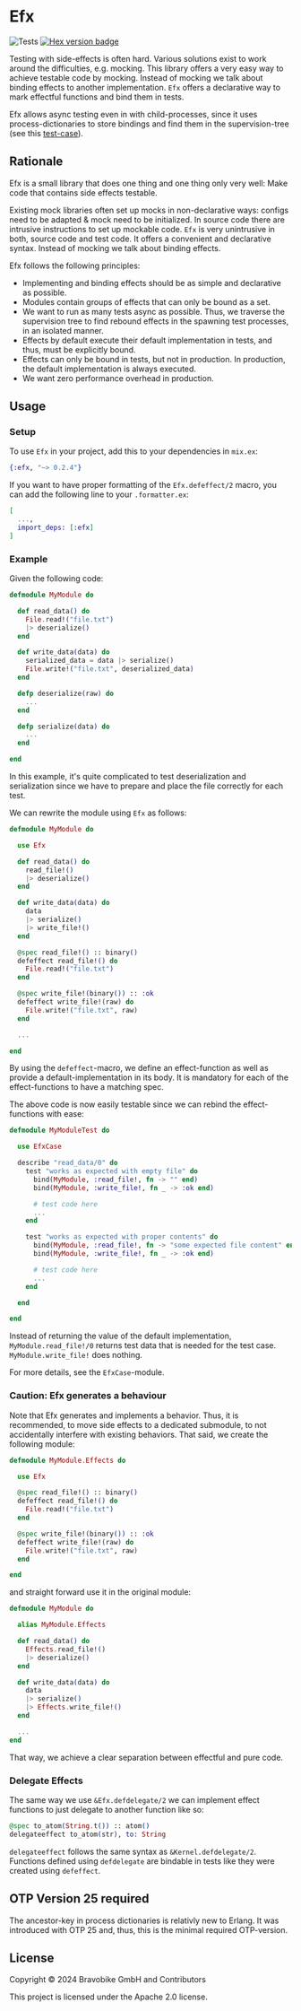 # Efx

![Tests](https://github.com/bravobike/efx/actions/workflows/main.yaml/badge.svg)
[![Hex version badge](https://img.shields.io/hexpm/v/efx.svg)](https://hex.pm/packages/efx)


Testing with side-effects is often hard. Various solutions exist to work around
the difficulties, e.g. mocking. This library offers a very easy way to achieve
testable code by mocking. Instead of mocking we talk about binding effects to another implementation.
`Efx` offers a declarative way to mark effectful functions and bind them in tests.

Efx allows async testing even in with child-processes, since it uses process-dictionaries
to store bindings and find them in the supervision-tree (see this [test-case](https://github.com/bravobike/efx/blob/ffe213db51d1b55cf81dd492170d9785284f54c4/test/efx_case_test.exs#L52)).

## Rationale

Efx is a small library that does one thing and one thing only very well: Make code
that contains side effects testable.

Existing mock libraries often set up mocks in non-declarative ways: configs need
to be adapted & mock need to be initialized. In source code there are intrusive
instructions to set up mockable code. `Efx` is very unintrusive in both, source
code and test code. It offers a convenient and declarative syntax. Instead of
mocking we talk about binding effects.

Efx follows the following principles:

- Implementing and binding effects should be as simple and declarative as possible.
- Modules contain groups of effects that can only be bound as a set.
- We want to run as many tests async as possible. Thus, we traverse
  the supervision tree to find rebound effects in the spawning test processes,
  in an isolated manner.
- Effects by default execute their default implementation in tests, and thus, must be explicitly bound.
- Effects can only be bound in tests, but not in production. In production, the default implementation is always executed.
- We want zero performance overhead in production.


## Usage

### Setup

To use `Efx` in your project, add this to your dependencies in `mix.ex`:

```elixir
{:efx, "~> 0.2.4"}
```

If you want to have proper formatting of the `Efx.defeffect/2` macro, you can add
the following line to your `.formatter.ex`:

```elixir
[
  ...,
  import_deps: [:efx]
]
```

### Example

Given the following code:

```elixir
defmodule MyModule do

  def read_data() do
    File.read!("file.txt")
    |> deserialize()
  end

  def write_data(data) do
    serialized_data = data |> serialize()
    File.write!("file.txt", deserialized_data)
  end

  defp deserialize(raw) do
    ...
  end

  defp serialize(data) do
    ...
  end

end
```

In this example, it's quite complicated to test deserialization and serialization since
we have to prepare and place the file correctly for each test.

We can rewrite the module using `Efx` as follows:


```elixir
defmodule MyModule do

  use Efx

  def read_data() do
    read_file!()
    |> deserialize()
  end

  def write_data(data) do
    data
    |> serialize()
    |> write_file!()
  end

  @spec read_file!() :: binary()
  defeffect read_file!() do
    File.read!("file.txt")
  end

  @spec write_file!(binary()) :: :ok
  defeffect write_file!(raw) do
    File.write!("file.txt", raw)
  end

  ...

end
```

By using the `defeffect`-macro, we define an effect-function as well as provide
a default-implementation in its body. It is mandatory for each of the effect-functions to have a matching spec.

The above code is now easily testable since we can rebind the effect-functions with ease:

```elixir
defmodule MyModuleTest do

  use EfxCase

  describe "read_data/0" do
    test "works as expected with empty file" do
      bind(MyModule, :read_file!, fn -> "" end)
      bind(MyModule, :write_file!, fn _ -> :ok end)

      # test code here
      ...
    end

    test "works as expected with proper contents" do
      bind(MyModule, :read_file!, fn -> "some expected file content" end)
      bind(MyModule, :write_file!, fn _ -> :ok end)

      # test code here
      ...
    end

  end

end
```

Instead of returning the value of the default implementation, `MyModule.read_file!/0` returns test data that is needed for the test case. `MyModule.write_file!` does nothing.

For more details, see the `EfxCase`-module.

### Caution: Efx generates a behaviour

Note that Efx generates and implements a behavior. Thus, it is recommended, to move side effects to a dedicated submodule, to not accidentally interfere with existing behaviors.
That said, we create the following module:


```elixir
defmodule MyModule.Effects do

  use Efx

  @spec read_file!() :: binary()
  defeffect read_file!() do
    File.read!("file.txt")
  end

  @spec write_file!(binary()) :: :ok
  defeffect write_file!(raw) do
    File.write!("file.txt", raw)
  end

end
```

and straight forward use it in the original module:

```elixir
defmodule MyModule do

  alias MyModule.Effects

  def read_data() do
    Effects.read_file!()
    |> deserialize()
  end

  def write_data(data) do
    data
    |> serialize()
    |> Effects.write_file!()
  end

  ...
end
```

That way, we achieve a clear separation between effectful and pure code.

### Delegate Effects

The same way we use `&Efx.defdelegate/2` we can implement effect functions to just delegate to another function like so: 

```elixir
@spec to_atom(String.t()) :: atom()
delegateeffect to_atom(str), to: String
```

`delegateeffect` follows the same syntax as `&Kernel.defdelegate/2`.
Functions defined using `defdelegate` are bindable in tests like they were created using `defeffect`.


## OTP Version 25 required

The ancestor-key in process dictionaries is relativly new to Erlang. It was introduced with OTP 25 and, thus, this is the minimal required OTP-version.

## License
Copyright © 2024 Bravobike GmbH and Contributors

This project is licensed under the Apache 2.0 license.
